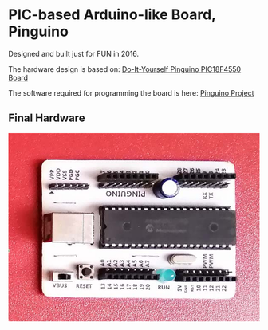 # PIC-based Arduino-like Board, Pinguino

Designed and built just for FUN in 2016.

The hardware design is based on: [Do-It-Yourself Pinguino PIC18F4550 Board](https://microcontrollerelectronics.com/do-it-yourself-pinguino-pic18f4550-board/)

The software required for programming the board is here: [Pinguino Project](https://pinguino.cc)

## Final Hardware

![final](pinguino_4550.jpg)